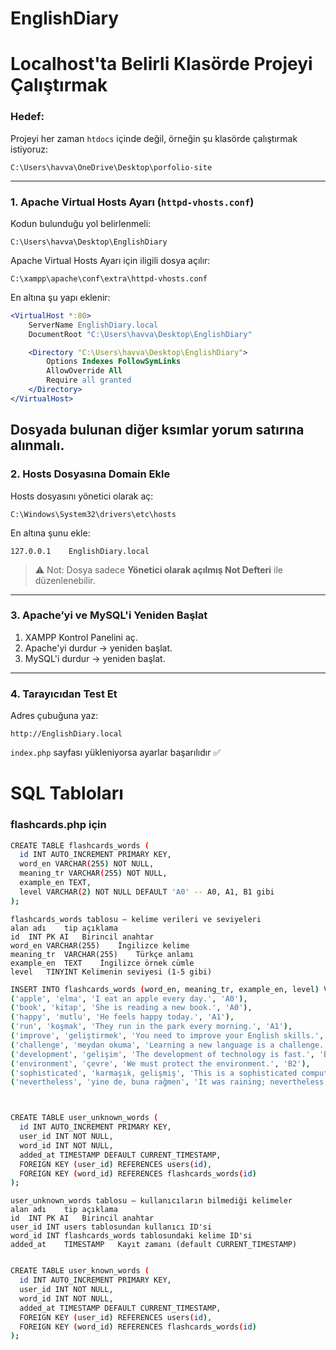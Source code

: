 # EnglishDiary


# Localhost'ta Belirli Klasörde Projeyi Çalıştırmak

### Hedef:

Projeyi her zaman `htdocs` içinde değil, örneğin şu klasörde çalıştırmak istiyoruz:

```
C:\Users\havva\OneDrive\Desktop\porfolio-site
```

---

### 1. Apache Virtual Hosts Ayarı (`httpd-vhosts.conf`)

Kodun bulunduğu yol belirlenmeli: 
```
C:\Users\havva\Desktop\EnglishDiary
```

Apache Virtual Hosts Ayarı için iligili dosya açılır:

```
C:\xampp\apache\conf\extra\httpd-vhosts.conf
```

En altına şu yapı eklenir:

```apache
<VirtualHost *:80>
    ServerName EnglishDiary.local
    DocumentRoot "C:\Users\havva\Desktop\EnglishDiary"

    <Directory "C:\Users\havva\Desktop\EnglishDiary">
        Options Indexes FollowSymLinks
        AllowOverride All
        Require all granted
    </Directory>
</VirtualHost>
```

Dosyada bulunan diğer ksımlar yorum satırına alınmalı.
---

### 2. Hosts Dosyasına Domain Ekle

Hosts dosyasını yönetici olarak aç:

```
C:\Windows\System32\drivers\etc\hosts
```

En altına şunu ekle:

```
127.0.0.1    EnglishDiary.local

```

> ⚠️ Not: Dosya sadece **Yönetici olarak açılmış Not Defteri** ile düzenlenebilir.

---

### 3. Apache’yi ve MySQL'i Yeniden Başlat

1. XAMPP Kontrol Panelini aç.
2. Apache'yi durdur → yeniden başlat.
3. MySQL'i durdur → yeniden başlat. 

---

### 4. Tarayıcıdan Test Et

Adres çubuğuna yaz:

```
http://EnglishDiary.local
```

`index.php` sayfası yükleniyorsa ayarlar başarılıdır ✅



# SQL Tabloları 


### flashcards.php için 

```bash
CREATE TABLE flashcards_words (
  id INT AUTO_INCREMENT PRIMARY KEY,
  word_en VARCHAR(255) NOT NULL,
  meaning_tr VARCHAR(255) NOT NULL,
  example_en TEXT,
  level VARCHAR(2) NOT NULL DEFAULT 'A0' -- A0, A1, B1 gibi
);
```

```
flashcards_words tablosu — kelime verileri ve seviyeleri
alan adı	tip	açıklama
id	INT PK AI	Birincil anahtar
word_en	VARCHAR(255)	İngilizce kelime
meaning_tr	VARCHAR(255)	Türkçe anlamı
example_en	TEXT	İngilizce örnek cümle
level	TINYINT	Kelimenin seviyesi (1-5 gibi)
```

```bash
INSERT INTO flashcards_words (word_en, meaning_tr, example_en, level) VALUES
('apple', 'elma', 'I eat an apple every day.', 'A0'),
('book', 'kitap', 'She is reading a new book.', 'A0'),
('happy', 'mutlu', 'He feels happy today.', 'A1'),
('run', 'koşmak', 'They run in the park every morning.', 'A1'),
('improve', 'geliştirmek', 'You need to improve your English skills.', 'B1'),
('challenge', 'meydan okuma', 'Learning a new language is a challenge.', 'B1'),
('development', 'gelişim', 'The development of technology is fast.', 'B2'),
('environment', 'çevre', 'We must protect the environment.', 'B2'),
('sophisticated', 'karmaşık, gelişmiş', 'This is a sophisticated computer system.', 'C1'),
('nevertheless', 'yine de, buna rağmen', 'It was raining; nevertheless, we went out.', 'C1');

```


```bash


CREATE TABLE user_unknown_words (
  id INT AUTO_INCREMENT PRIMARY KEY,
  user_id INT NOT NULL,
  word_id INT NOT NULL,
  added_at TIMESTAMP DEFAULT CURRENT_TIMESTAMP,
  FOREIGN KEY (user_id) REFERENCES users(id),
  FOREIGN KEY (word_id) REFERENCES flashcards_words(id)
);
```


```
user_unknown_words tablosu — kullanıcıların bilmediği kelimeler
alan adı	tip	açıklama
id	INT PK AI	Birincil anahtar
user_id	INT	users tablosundan kullanıcı ID'si
word_id	INT	flashcards_words tablosundaki kelime ID'si
added_at	TIMESTAMP	Kayıt zamanı (default CURRENT_TIMESTAMP)
```

```bash

CREATE TABLE user_known_words (
  id INT AUTO_INCREMENT PRIMARY KEY,
  user_id INT NOT NULL,
  word_id INT NOT NULL,
  added_at TIMESTAMP DEFAULT CURRENT_TIMESTAMP,
  FOREIGN KEY (user_id) REFERENCES users(id),
  FOREIGN KEY (word_id) REFERENCES flashcards_words(id)
);
```